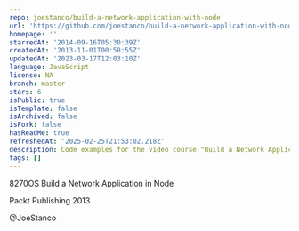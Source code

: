 ```yaml
---
repo: joestanco/build-a-network-application-with-node
url: 'https://github.com/joestanco/build-a-network-application-with-node'
homepage: ''
starredAt: '2014-09-16T05:30:39Z'
createdAt: '2013-11-01T00:58:55Z'
updatedAt: '2023-03-17T12:03:10Z'
language: JavaScript
license: NA
branch: master
stars: 6
isPublic: true
isTemplate: false
isArchived: false
isFork: false
hasReadMe: true
refreshedAt: '2025-02-25T21:53:02.218Z'
description: Code examples for the video course "Build a Network Application with Node"
tags: []
---
```


8270OS Build a Network Application in Node

Packt Publishing 2013

@JoeStanco
